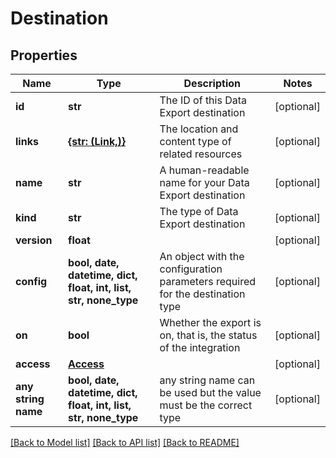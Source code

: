 # Destination


## Properties
Name | Type | Description | Notes
------------ | ------------- | ------------- | -------------
**id** | **str** | The ID of this Data Export destination | [optional] 
**links** | [**{str: (Link,)}**](Link.md) | The location and content type of related resources | [optional] 
**name** | **str** | A human-readable name for your Data Export destination | [optional] 
**kind** | **str** | The type of Data Export destination | [optional] 
**version** | **float** |  | [optional] 
**config** | **bool, date, datetime, dict, float, int, list, str, none_type** | An object with the configuration parameters required for the destination type | [optional] 
**on** | **bool** | Whether the export is on, that is, the status of the integration | [optional] 
**access** | [**Access**](Access.md) |  | [optional] 
**any string name** | **bool, date, datetime, dict, float, int, list, str, none_type** | any string name can be used but the value must be the correct type | [optional]

[[Back to Model list]](../README.md#documentation-for-models) [[Back to API list]](../README.md#documentation-for-api-endpoints) [[Back to README]](../README.md)


